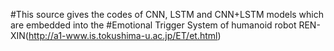 #This source gives the codes of CNN, LSTM and CNN+LSTM models which are embedded into the 
#Emotional Trigger System of humanoid robot REN-XIN(http://a1-www.is.tokushima-u.ac.jp/ET/et.html)

